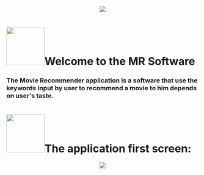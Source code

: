 
<p align="center"><img src="https://user-images.githubusercontent.com/59677362/129116148-94d67df0-5712-4a88-abc2-ae4baca5dd27.png" /></p>

# <img src="https://user-images.githubusercontent.com/59677362/129117151-416fb116-7e75-41b7-9957-f6619da2c6ad.gif" width=100 />Welcome to the MR Software

### The Movie Recommender application is a software that use the keywords input by user to recommend a movie to him depends on user's taste.



# <img src="https://user-images.githubusercontent.com/59677362/129117151-416fb116-7e75-41b7-9957-f6619da2c6ad.gif" width=100 />The application first screen:
<p align="center"> <img src="https://user-images.githubusercontent.com/59677362/129115543-fda440c2-edee-4992-add8-dac03826f252.PNG" /> </p>

